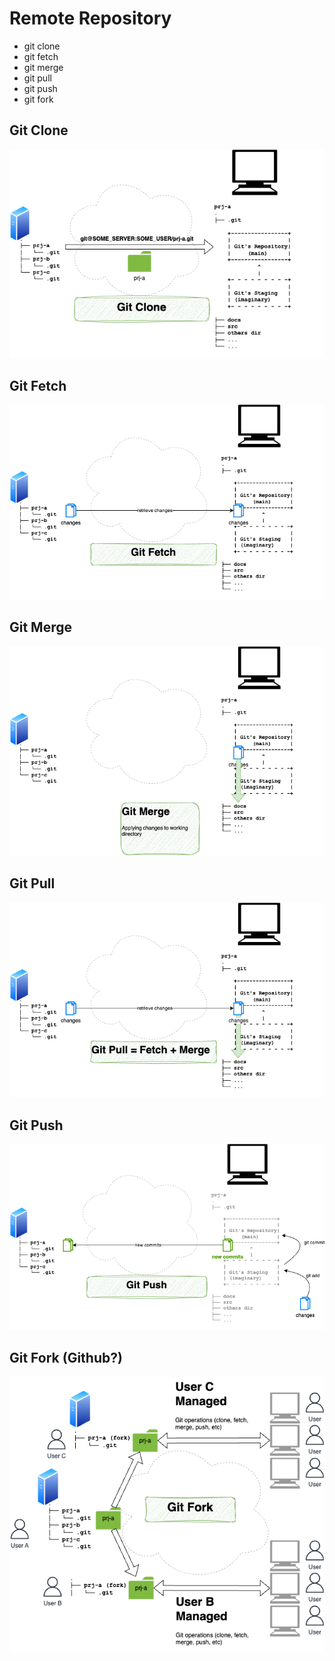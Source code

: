 # Remote Repository

- git clone
- git fetch
- git merge
- git pull
- git push
- git fork

## Git Clone

![Git Clone](images/git-clone.png)

## Git Fetch

![Git Fetch](images/git-fetch.png)

## Git Merge

![Git Merge](images/git-merge.png)

## Git Pull

![Git Pull](images/git-pull.png)

## Git Push

![Git Push](images/git-push.png)

## Git Fork (Github?)

![Git Fork](images/git-fork.png)
